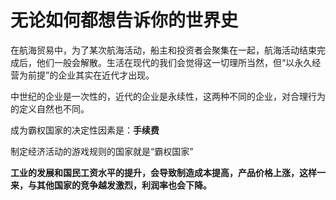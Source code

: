 # 无论如何都想告诉你的世界史

在航海贸易中，为了某次航海活动，船主和投资者会聚集在一起，航海活动结束完成后，他们一般会解散。生活在现代的我们会觉得这一切理所当然，但“以永久经营为前提”的企业其实在近代才出现。

中世纪的企业是一次性的，近代的企业是永续性，这两种不同的企业，对合理行为的定义自然也不同。

成为霸权国家的决定性因素是：**手续费**

制定经济活动的游戏规则的国家就是“霸权国家”

**工业的发展和国民工资水平的提升，会导致制造成本提高，产品价格上涨，这样一来，与其他国家的竞争越发激烈，利润率也会下降。**

